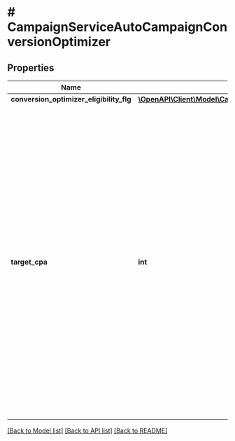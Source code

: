 # # CampaignServiceAutoCampaignConversionOptimizer

## Properties

Name | Type | Description | Notes
------------ | ------------- | ------------- | -------------
**conversion_optimizer_eligibility_flg** | [**\OpenAPI\Client\Model\CampaignServiceConversionOptimizerEligibilityFlg**](CampaignServiceConversionOptimizerEligibilityFlg.md) |  | [optional]
**target_cpa** | **int** | &lt;div lang&#x3D;\&quot;ja\&quot;&gt; コンバージョン単価の目標値です。&lt;br&gt; このフィールドは、SET時に省略可能となり、ADDおよびREMOVE時に無視されます。&lt;br&gt; ※設定範囲：1 - 9,999,999,999&lt;br&gt; ※コンバージョン最適化機能が動作している場合には、手動で設定されている入札設定は無効になります。&lt;br&gt; &lt;/div&gt; &lt;div lang&#x3D;\&quot;en\&quot;&gt; This field is desired conversion cost value.&lt;br&gt; This field is optional in SET operation, and will be ignored in ADD and REMOVE operation. &lt;br&gt; * Settable range：1 - 9,999,999,999&lt;br&gt; * If function of conversion optimization is running, manual bid settings is invalid.&lt;br&gt; &lt;/div&gt; | [optional]

[[Back to Model list]](../../README.md#models) [[Back to API list]](../../README.md#endpoints) [[Back to README]](../../README.md)
